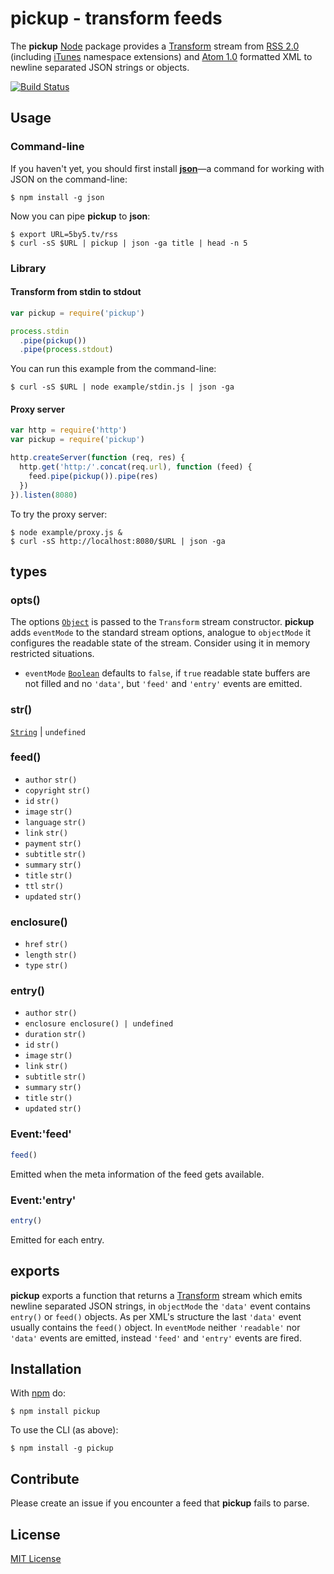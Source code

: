 
# pickup - transform feeds

The **pickup** [Node](http://nodejs.org/) package provides a [Transform](http://nodejs.org/api/stream.html#stream_class_stream_transform) stream from [RSS 2.0](http://cyber.law.harvard.edu/rss/rss.html) (including [iTunes](https://www.apple.com/itunes/podcasts/specs.html) namespace extensions) and [Atom 1.0](http://atomenabled.org/developers/syndication/) formatted XML to newline separated JSON strings or objects.

[![Build Status](https://secure.travis-ci.org/michaelnisi/pickup.svg)](http://travis-ci.org/michaelnisi/pickup)

## Usage

### Command-line

If you haven't yet, you should first install **[json](https://github.com/trentm/json)**—a command for working with JSON on the command-line:

```
$ npm install -g json
```

Now you can pipe **pickup** to **json**:

```
$ export URL=5by5.tv/rss
$ curl -sS $URL | pickup | json -ga title | head -n 5
```

### Library

#### Transform from stdin to stdout

```js
var pickup = require('pickup')

process.stdin
  .pipe(pickup())
  .pipe(process.stdout)
```

You can run this example from the command-line:

```
$ curl -sS $URL | node example/stdin.js | json -ga
```

#### Proxy server

```js
var http = require('http')
var pickup = require('pickup')

http.createServer(function (req, res) {
  http.get('http:/'.concat(req.url), function (feed) {
    feed.pipe(pickup()).pipe(res)
  })
}).listen(8080)
```

To try the proxy server:

```
$ node example/proxy.js &
$ curl -sS http://localhost:8080/$URL | json -ga
```

## types

### opts()

The options [`Object`](https://developer.mozilla.org/en-US/docs/Web/JavaScript/Reference/Global_Objects/Object) is passed to the `Transform` stream constructor. **pickup** adds `eventMode` to the standard stream options, analogue to `objectMode` it configures the readable state of the stream. Consider using it in memory restricted situations.

- `eventMode` [`Boolean`](https://developer.mozilla.org/en-US/docs/Web/JavaScript/Reference/Global_Objects/Boolean) defaults to `false`, if `true` readable state buffers are not filled and no `'data'`, but `'feed'` and `'entry'` events are emitted.

### str()

[`String`](https://developer.mozilla.org/en-US/docs/Web/JavaScript/Reference/Global_Objects/String) | `undefined`

### feed()

- `author` `str()`
- `copyright` `str()`
- `id` `str()`
- `image` `str()`
- `language` `str()`
- `link` `str()`
- `payment` `str()`
- `subtitle` `str()`
- `summary` `str()`
- `title` `str()`
- `ttl` `str()`
- `updated` `str()`

### enclosure()

- `href` `str()`
- `length` `str()`
- `type` `str()`

### entry()

- `author` `str()`
- `enclosure enclosure() | undefined`
- `duration` `str()`
- `id` `str()`
- `image` `str()`
- `link` `str()`
- `subtitle` `str()`
- `summary` `str()`
- `title` `str()`
- `updated` `str()`

### Event:'feed'

```js
feed()
```
Emitted when the meta information of the feed gets available.

### Event:'entry'

```js
entry()
```
Emitted for each entry.

## exports

**pickup** exports a function that returns a [Transform](http://nodejs.org/api/stream.html#stream_class_stream_transform) stream which emits newline separated JSON strings, in `objectMode` the `'data'` event contains `entry()` or `feed()` objects. As per XML's structure the last `'data'` event usually contains the `feed()` object. In `eventMode` neither `'readable'` nor `'data'` events are emitted, instead `'feed'` and `'entry'` events are fired.

## Installation

With [npm](https://npmjs.org/package/pickup) do:

```
$ npm install pickup
```

To use the CLI (as above):

```
$ npm install -g pickup
```

## Contribute

Please create an issue if you encounter a feed that **pickup** fails to parse.

## License

[MIT License](https://raw.github.com/michaelnisi/pickup/master/LICENSE)
